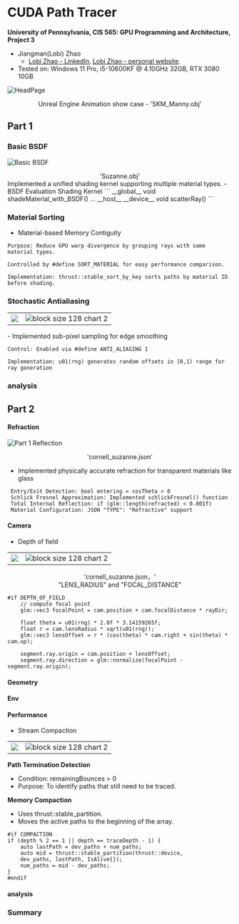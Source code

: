CUDA Path Tracer
================

**University of Pennsylvania, CIS 565: GPU Programming and Architecture, Project 3**

* Jiangman(Lobi) Zhao
  * [Lobi Zhao - LinkedIn](https://www.linkedin.com/in/lobizhao/), [Lobi Zhao - personal website](https://lobizhao.github.io/).
* Tested on: Windows 11 Pro, i5-10600KF @ 4.10GHz 32GB, RTX 3080 10GB


![HeadPage](img/Head.png)
<center>Unreal Engine Animation show case - 'SKM_Manny.obj'</center> 



## Part 1
### Basic BSDF
![Basic BSDF](img/basicBsdf.png)
<center>'Suzanne.obj'</center> 
Implemented a unified shading kernel supporting multiple material types.
-  BSDF Evaluation Shading Kernel 
```
__global__ void shadeMaterial_with_BSDF()
...
__host__ __device__ void scatterRay()
```

### Material Sorting
- Material-based Memory Contiguity
```
Purpose: Reduce GPU warp divergence by grouping rays with same material types.

Controlled by #define SORT_MATERIAL for easy performance comparison.

Implementation: thrust::stable_sort_by_key sorts paths by material ID before shading.
```
### Stochastic Antialiasing
<table>
  <tr>
    <td><img src="img/withoutAA.png"block size 128 chart 1"></td>
    <td><img src="img/withAA.png" alt="block size 128 chart 2"></td>
  </tr>
</table>
- Implemented sub-pixel sampling for edge smoothing

```
Control: Enabled via #define ANTI_ALIASING 1

Implementation: u01(rng) generates random offsets in [0,1) range for ray generation
```

### analysis
## Part 2
#### Refraction
![Part 1 Reflection](img/Part2_01.png)
<center>'cornell_suzanne.json'</center> 

- Implemented physically accurate refraction for transparent materials like glass

```
 Entry/Exit Detection: bool entering = cosTheta > 0
 Schlick Fresnel Approximation: Implemented schlickFresnel() function
 Total Internal Reflection: if (glm::length(refracted) < 0.001f)
 Material Configuration: JSON "TYPE": "Refractive" support
```
#### Camera
- Depth of field
<table>
  <tr>
    <td><img src="img/Part2_03.png"block size 128 chart 1"></td>
    <td><img src="img/part2_02.png" alt="block size 128 chart 2"></td>
  </tr>
</table>
<center>'cornell_suzanne.json，'</center> 
<center>"LENS_RADIUS" and "FOCAL_DISTANCE"</center> 

```
#if DEPTH_OF_FIELD
    // compute focal point
    glm::vec3 focalPoint = cam.position + cam.focalDistance * rayDir;
    
    float theta = u01(rng) * 2.0f * 3.14159265f;
    float r = cam.lensRadius * sqrt(u01(rng));
    glm::vec3 lensOffset = r * (cos(theta) * cam.right + sin(theta) * cam.up);
  
    segment.ray.origin = cam.position + lensOffset;
    segment.ray.direction = glm::normalize(focalPoint - segment.ray.origin);
```
#### Geometry
#### Env
#### Performance
- Stream Compaction
<table>
  <tr>
    <td><img src="img/covered.png"block size 128 chart 1"></td>
    <td><img src="img/uncover.png" alt="block size 128 chart 2"></td>
  </tr>
</table>


**Path Termination Detection** 

- Condition: remainingBounces > 0
- Purpose: To identify paths that still need to be traced.

**Memory Compaction**

- Uses thrust::stable_partition.
- Moves the active paths to the beginning of the array.

```
#if COMPACTION
if (depth % 2 == 1 || depth == traceDepth - 1) {
    auto lastPath = dev_paths + num_paths;
    auto mid = thrust::stable_partition(thrust::device, 
    dev_paths, lastPath, IsAlive{});
    num_paths = mid - dev_paths; 
}
#endif
```
#### analysis
### Summary

